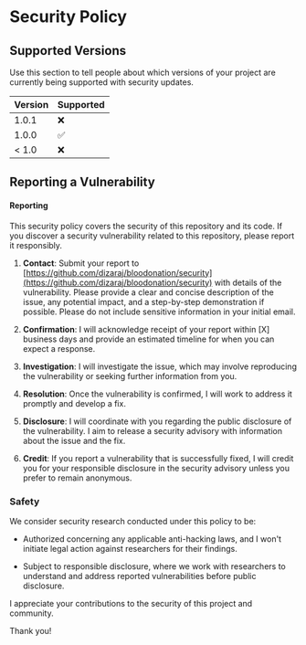 # Security Policy

## Supported Versions

Use this section to tell people about which versions of your project are
currently being supported with security updates.

| Version | Supported          |
| ------- | ------------------ |
| 1.0.1   | :x:                |
| 1.0.0   | :white_check_mark: |
| < 1.0   | :x:                |

## Reporting a Vulnerability

#### Reporting

This security policy covers the security of this repository and its code. If you discover a security vulnerability related to this repository, please report it responsibly.

1. **Contact**: Submit your report to [https://github.com/dizaraj/bloodonation/security](https://github.com/dizaraj/bloodonation/security) with details of the vulnerability. Please provide a clear and concise description of the issue, any potential impact, and a step-by-step demonstration if possible. Please do not include sensitive information in your initial email.

2. **Confirmation**: I will acknowledge receipt of your report within [X] business days and provide an estimated timeline for when you can expect a response.

3. **Investigation**: I will investigate the issue, which may involve reproducing the vulnerability or seeking further information from you.

4. **Resolution**: Once the vulnerability is confirmed, I will work to address it promptly and develop a fix.

5. **Disclosure**: I will coordinate with you regarding the public disclosure of the vulnerability. I aim to release a security advisory with information about the issue and the fix.

6. **Credit**: If you report a vulnerability that is successfully fixed, I will credit you for your responsible disclosure in the security advisory unless you prefer to remain anonymous.

### Safety

We consider security research conducted under this policy to be:

- Authorized concerning any applicable anti-hacking laws, and I won't initiate legal action against researchers for their findings.

- Subject to responsible disclosure, where we work with researchers to understand and address reported vulnerabilities before public disclosure.

I appreciate your contributions to the security of this project and community.

Thank you!